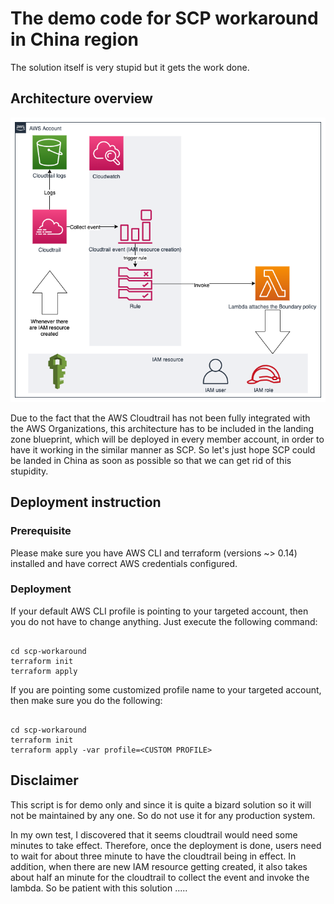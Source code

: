 # The demo code for SCP workaround in China region

The solution itself is very stupid but it gets the work done.

## Architecture overview

![Architecture Overview](./scp_workaround.png)

Due to the fact that the AWS Cloudtrail has not been fully integrated with the AWS Organizations, this architecture has to be included in the landing zone blueprint, which will be deployed in every member account, in order to have it working in the similar manner as SCP. So let's just hope SCP could be landed in China as soon as possible so that we can get rid of this stupidity.

## Deployment instruction

### Prerequisite

Please make sure you have AWS CLI and terraform (versions ~> 0.14) installed and have correct AWS credentials configured.

### Deployment

If your default AWS CLI profile is pointing to your targeted account, then you do not have to change anything. Just execute the following command:

```code

cd scp-workaround
terraform init
terraform apply

```

If you are pointing some customized profile name to your targeted account, then make sure you do the following:

```code

cd scp-workaround
terraform init
terraform apply -var profile=<CUSTOM PROFILE>

```

## Disclaimer

This script is for demo only and since it is quite a bizard solution so it will not be maintained by any one. So do not use it for any production system.

In my own test, I discovered that it seems cloudtrail would need some minutes to take effect. Therefore, once the deployment is done, users need to wait for about three minute to have the cloudtrail being in effect. In addition, when there are new IAM resource getting created, it also takes about half an minute for the cloudtrail to collect the event and invoke the lambda. So be patient with this solution .....
